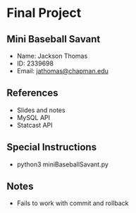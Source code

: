 # Final Project

## Mini Baseball Savant

* Name: Jackson Thomas 
* ID: 2339698
* Email: jathomas@chapman.edu

## References
* Slides and notes
* MySQL API
* Statcast API

## Special Instructions
* python3 miniBaseballSavant.py

## Notes
* Fails to work with commit and rollback 